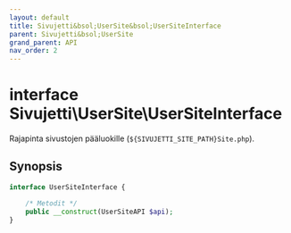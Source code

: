 ```yaml
---
layout: default
title: Sivujetti&bsol;UserSite&bsol;UserSiteInterface
parent: Sivujetti&bsol;UserSite
grand_parent: API
nav_order: 2
---
```


# interface Sivujetti\\UserSite\\UserSiteInterface

Rajapinta sivustojen pääluokille (`${SIVUJETTI_SITE_PATH}Site.php`).

## Synopsis

```php
interface UserSiteInterface {

    /* Metodit */
    public __construct(UserSiteAPI $api);
}
```
